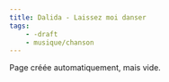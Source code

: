 ```yaml
---
title: Dalida - Laissez moi danser
tags:
    - -draft
    - musique/chanson
---
```


Page créée automatiquement, mais vide.
